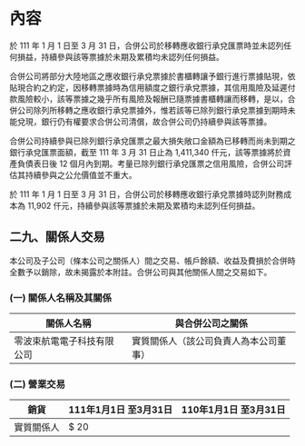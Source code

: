 # 內容

於 111 年 1 月 1 日至 3 月 31 日，合併公司於移轉應收銀行承兌匯票時並未認列任何損益，持續參與該等票據於未期及累積均未認列任何損益。

合併公司將部分大陸地區之應收銀行承兌票據於書櫃轉讓予銀行進行票據貼現，依貼現合約之約定，因移轉票據時為信用額度之銀行承兌票據，其信用風險及延遲付款風險較小，該等票據之幾乎所有風險及報酬已隨票據書櫃轉讓而移轉，是以，合併公司除列所移轉之應收銀行承兌票據外，惟若該等已除列銀行承兌票據到期時未能兌現，銀行仍有權要求合併公司清償，故合併公司仍持續參與該等票據。

合併公司持續參與已除列銀行承兌匯票之最大損失敞口金額為已移轉而尚未到期之銀行承兌匯票面額，截至 111 年 3 月 31 日止為 1,411,340 仟元，該等票據將於資產負債表日後 12 個月內到期。考量已除列銀行承兌匯票之信用風險，合併公司評估其持續參與之公允價值並不重大。

於 111 年 1 月 1 日至 3 月 31 日，合併公司於移轉應收銀行承兌票據時認列財務成本為 11,902 仟元，持續參與該等票據於未期及累積均未認列任何損益。

## 二九、關係人交易

本公司及子公司（條本公司之關係人）間之交易、帳戶餘額、收益及費損於合併時全數予以銷除，故未揭露於本附註。合併公司與其他關係人間之交易如下。

### (一) 關係人名稱及其關係

| 關係人名稱               | 與合併公司之關係         |
|------------------------|----------------------|
| 零波束航電電子科技有限公司 | 實質關係人（該公司負責人為本公司董事） |

### (二) 營業交易

| 銷貨          | 111年1月1日 至3月31日 | 110年1月1日 至3月31日 |
|---------------|----------------------|----------------------|
| 實質關係人    | $ 20                 |                      |